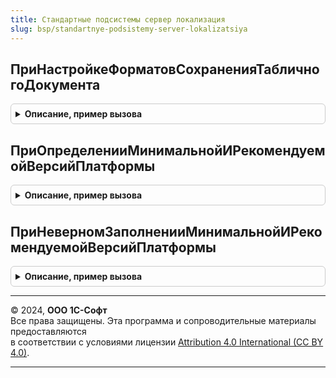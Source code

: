 ```yaml
---
title: Стандартные подсистемы сервер локализация
slug: bsp/standartnye-podsistemy-server-lokalizatsiya
---
```



## ПриНастройкеФорматовСохраненияТабличногоДокумента
<details style="margin: 1em 0; padding: 0.5em; border: 1px solid #ccc; border-radius: 6px;">

<summary style="font-weight: bold; cursor: pointer;">Описание, пример вызова</summary>

```bsl

// Позволяет добавить новые или поменять форматы сохранения табличного документа,
// в зависимости от национальной специфики. Например, указать те форматы, в которых
// принимают документы в местных контролирующих органах.
//
// Параметры:
//  ТаблицаФорматов - см. СтандартныеПодсистемыСервер.НастройкиФорматовСохраненияТабличногоДокумента
//
Процедура ПриНастройкеФорматовСохраненияТабличногоДокумента(ТаблицаФорматов) Экспорт
```

Пример вызова
```bsl
СтандартныеПодсистемыСерверЛокализация.ПриНастройкеФорматовСохраненияТабличногоДокумента(ТаблицаФорматов) 
```
</details>

## ПриОпределенииМинимальнойИРекомендуемойВерсийПлатформы
<details style="margin: 1em 0; padding: 0.5em; border: 1px solid #ccc; border-radius: 6px;">

<summary style="font-weight: bold; cursor: pointer;">Описание, пример вызова</summary>

```bsl

// Процедура доопределяет минимальную и рекомендуемую версии платформы "1С:Предприятие" для работы конфигурации,
// заданные в ОбщегоНазначенияПереопределяемый.ПриОпределенииОбщихПараметровБазовойФункциональности.
// Может использоваться для установки минимальной и рекомендуемой версий платформы по данным внешнего сервиса.
//
// Параметры:
//  МинимальнаяВерсияПлатформы   - см. ОбщегоНазначенияПереопределяемый.ПриОпределенииОбщихПараметровБазовойФункциональности.ОбщиеПараметры.МинимальнаяВерсияПлатформы
//  РекомендуемаяВерсияПлатформы - см. ОбщегоНазначенияПереопределяемый.ПриОпределенииОбщихПараметровБазовойФункциональности.ОбщиеПараметры.РекомендуемаяВерсияПлатформы
//
Процедура ПриОпределенииМинимальнойИРекомендуемойВерсийПлатформы(МинимальнаяВерсияПлатформы, РекомендуемаяВерсияПлатформы) Экспорт
```

Пример вызова
```bsl
СтандартныеПодсистемыСерверЛокализация.ПриОпределенииМинимальнойИРекомендуемойВерсийПлатформы(МинимальнаяВерсияПлатформы, РекомендуемаяВерсияПлатформы) 
```
</details>

## ПриНеверномЗаполненииМинимальнойИРекомендуемойВерсийПлатформы
<details style="margin: 1em 0; padding: 0.5em; border: 1px solid #ccc; border-radius: 6px;">

<summary style="font-weight: bold; cursor: pointer;">Описание, пример вызова</summary>

```bsl

// Вызывается при неверном заполнении минимальной и рекомендуемой версий платформы
// в процедуре ПриОпределенииМинимальнойИРекомендуемойВерсийПлатформы.
//
// Параметры:
//  УказаннаяМинимальная - Строка
//  УказаннаяРекомендуемая - Строка
//  ТребуемаяБСПМинимальная - Строка
//  ОбщиеПараметры - см. ОбщегоНазначения.ОбщиеПараметрыБазовойФункциональности
//
Процедура ПриНеверномЗаполненииМинимальнойИРекомендуемойВерсийПлатформы(УказаннаяМинимальная, УказаннаяРекомендуемая, Экспорт
```

Пример вызова
```bsl
СтандартныеПодсистемыСерверЛокализация.ПриНеверномЗаполненииМинимальнойИРекомендуемойВерсийПлатформы(УказаннаяМинимальная, УказаннаяРекомендуемая, );
```
</details>

---

© 2024, **ООО 1С-Софт**  
Все права защищены. Эта программа и сопроводительные материалы предоставляются  
в соответствии с условиями лицензии [Attribution 4.0 International (CC BY 4.0)](https://creativecommons.org/licenses/by/4.0/legalcode).

---
